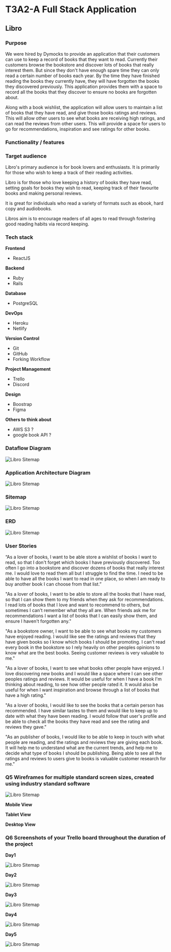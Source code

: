 # T3A2-A Full Stack Application #

## Libro ##

### Purpose ###

We were hired by Dymocks to provide an application that their customers can use to keep a record of books that they want to read. Currently their customers browse the bookstore and discover lots of books that really interest them. But since they don't have enough spare time they can only read a certain number of books each year. By the time they have finished reading the books they currently have, they will have forgotten the books they discovered previously. This application provides them with a space to record all the books that they discover to ensure no books are forgotten about. 

Along with a book wishlist, the application will allow users to maintain a list of books that they have read, and give those books ratings and reviews. This will allow other users to see what books are receiving high ratings, and can read the reviews from other users. This will provide a space for users to go for recommendations, inspiration and see ratings for other books.

### Functionality / features ###



### Target audience ###

Libro's primary audience is for book lovers and enthusiasts. It is primarily for those who wish to keep a track of their reading activities. 

Libro is for those who love keeping a history of books they have read, setting goals for books they wish to read, keeping track of their favourite books and making personal reviews. 

It is great for individuals who read a variety of formats such as ebook, hard copy and audiobooks.

Libros aim is to encourage readers of all ages to read through fostering good reading habits via record keeping. 


### Tech stack ###

**Frontend**
- ReactJS

**Backend**
- Ruby 
- Rails 

**Database**
- PostgreSQL

**DevOps** 
- Heroku 
- Netlify

**Version Control** 
- Git 
- GitHub
- Forking Workflow 

**Project Management** 
 - Trello 
 - Discord

**Design**
 - Boostrap
 - Figma 

 **Others to think about**
- AWS S3 ?
- google book API ?

### Dataflow Diagram ###

![Libro Sitemap](./img/Libro-Dataflow-Diagram.png)

### Application Architecture Diagram ###

![Libro Sitemap](./img/Libro-Application-Architecture.png)

### Sitemap ###

<!-- ![alt text](image.jpg) -->

![Libro Sitemap](./img/Libro-Sitemap.png)

### ERD ###

![Libro Sitemap](./img/ERD-Libro.png)

### User Stories ###

“As a lover of books, I want to be able store a wishlist of books I want to read, so that I don't forget which books I have previously discovered. Too often I go into a bookstore and discover dozens of books that really interest me. I would love to read them all but I struggle to find the time. I need to be able to have all the books I want to read in one place, so when I am ready to buy another book I can choose from that list.”

"As a lover of books, I want to be able to store all the books that I have read, so that I can show them to my friends when they ask for recommendations. I read lots of books that I love and want to recommend to others, but sometimes I can't remember what they all are. When friends ask me for recommendations I want a list of books that I can easily show them, and ensure I haven't forgotten any."

"As a bookstore owner, I want to be able to see what books my customers have enjoyed reading. I would like see the ratings and reviews that they have given books so I know which books I should be promoting. I can't read every book in the bookstore so I rely heavily on other peoples opinions to know what are the best books. Seeing customer reviews is very valuable to me."

"As a lover of books, I want to see what books other people have enjoyed. I love discovering new books and I would like a space where I can see other peoples ratings and reviews. It would be useful for when I have a book I'm thinking about reading, to see how other people rated it. It would also be useful for when I want inspiration and browse through a list of books that have a high rating."

"As a lover of books, I would like to see the books that a certain person has recommended. I have similar tastes to them and would like to keep up to date with what they have been reading. I would follow that user's profile and be able to check all the books they have read and see the rating and reviews they gave."

"As an publisher of books, I would like to be able to keep in touch with what people are reading, and the ratings and reviews they are giving each book. It will help me to understand what are the current trends, and help me to decide what type of books I should be publishing. Being able to see all the ratings and reviews to users give to books is valuable customer research for me."



### Q5 Wireframes for multiple standard screen sizes, created using industry standard software

![Libro Sitemap](./img/T3A2-WireFrames.png)

**Mobile View**

**Tablet View**

**Desktop View**

### Q6 Screenshots of your Trello board throughout the duration of the project

**Day1**

![Libro Sitemap](./img/day1.png)

**Day2**

![Libro Sitemap](./img/day2.png)

**Day3**

![Libro Sitemap](./img/day3.png)

**Day4**

![Libro Sitemap](./img/day4.png)

**Day5**

![Libro Sitemap](./img/day5.png)